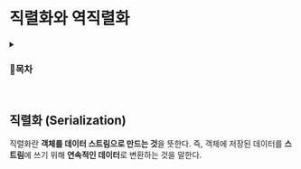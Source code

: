 # 직렬화와 역직렬화

<details>
<summary><h3>📑목차</h3></summary>
<div markdown="1">

- [Java](#java)

</div>
</details>
<br>

## 직렬화 (Serialization)

직렬화란 **객체를 데이터 스트림으로 만드는 것**을 뜻한다. 
즉, 객체에 저장된 데이터를 **스트림**에 쓰기 위해 **연속적인 데이터**로 변환하는 것을 말한다. 

